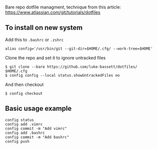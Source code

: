 Bare repo dotfile managment, technique from this article:
https://www.atlassian.com/git/tutorials/dotfiles

## To install on new system
Add this to `.bashrc` or `.zshrc`

```
alias config='/usr/bin/git --git-dir=$HOME/.cfg/ --work-tree=$HOME'
```

Clone the repo and set it to ignore untracked files

```
$ git clone --bare https://github.com/luke-bassett/dotfiles/ $HOME/.cfg
$ config config --local status.showUntrackedFiles no
```
And then checkout

```
$ config checkout
```

## Basic usage example
```
config status
config add .vimrc
config commit -m "Add vimrc"
config add .bashrc
config commit -m "Add bashrc"
config push
```
